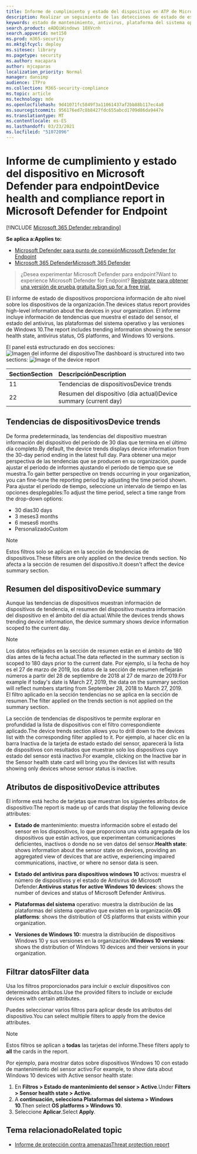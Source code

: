 ```yaml
---
title: Informe de cumplimiento y estado del dispositivo en ATP de Microsoft Defender
description: Realizar un seguimiento de las detecciones de estado de estado del dispositivo, el estado del antivirus, la plataforma del sistema operativo y las versiones de Windows 10 con el informe de estado y cumplimiento del dispositivo
keywords: estado de mantenimiento, antivirus, plataforma del sistema operativo, versión de Windows 10, versión, estado, estado
search.product: eADQiWindows 10XVcnh
search.appverid: met150
ms.prod: m365-security
ms.mktglfcycl: deploy
ms.sitesec: library
ms.pagetype: security
ms.author: macapara
author: mjcaparas
localization_priority: Normal
manager: dansimp
audience: ITPro
ms.collection: M365-security-compliance
ms.topic: article
ms.technology: mde
ms.openlocfilehash: 9d41071fc5849f3a11061437af2bb88b117ec4a8
ms.sourcegitcommit: 956176ed7c8b8427fdc655abcd1709d86da9447e
ms.translationtype: MT
ms.contentlocale: es-ES
ms.lasthandoff: 03/23/2021
ms.locfileid: "51072096"
---
```

# <a name="device-health-and-compliance-report-in-microsoft-defender-for-endpoint"></a><span data-ttu-id="7f18b-104">Informe de cumplimiento y estado del dispositivo en Microsoft Defender para endpoint</span><span class="sxs-lookup"><span data-stu-id="7f18b-104">Device health and compliance report in Microsoft Defender for Endpoint</span></span>

[!INCLUDE [Microsoft 365 Defender rebranding](../../includes/microsoft-defender.md)]


<span data-ttu-id="7f18b-105">**Se aplica a:**</span><span class="sxs-lookup"><span data-stu-id="7f18b-105">**Applies to:**</span></span>
- [<span data-ttu-id="7f18b-106">Microsoft Defender para punto de conexión</span><span class="sxs-lookup"><span data-stu-id="7f18b-106">Microsoft Defender for Endpoint</span></span>](https://go.microsoft.com/fwlink/p/?linkid=2146631)
- [<span data-ttu-id="7f18b-107">Microsoft 365 Defender</span><span class="sxs-lookup"><span data-stu-id="7f18b-107">Microsoft 365 Defender</span></span>](https://go.microsoft.com/fwlink/?linkid=2118804)


> <span data-ttu-id="7f18b-108">¿Desea experimentar Microsoft Defender para endpoint?</span><span class="sxs-lookup"><span data-stu-id="7f18b-108">Want to experience Microsoft Defender for Endpoint?</span></span> [<span data-ttu-id="7f18b-109">Regístrate para obtener una versión de prueba gratuita.</span><span class="sxs-lookup"><span data-stu-id="7f18b-109">Sign up for a free trial.</span></span>](https://www.microsoft.com/microsoft-365/windows/microsoft-defender-atp?ocid=docs-wdatp-exposedapis-abovefoldlink)

<span data-ttu-id="7f18b-110">El informe de estado de dispositivos proporciona información de alto nivel sobre los dispositivos de la organización.</span><span class="sxs-lookup"><span data-stu-id="7f18b-110">The devices status report provides high-level information about the devices in your organization.</span></span> <span data-ttu-id="7f18b-111">El informe incluye información de tendencias que muestra el estado del sensor, el estado del antivirus, las plataformas del sistema operativo y las versiones de Windows 10.</span><span class="sxs-lookup"><span data-stu-id="7f18b-111">The report includes trending information showing the sensor health state, antivirus status, OS platforms, and Windows 10 versions.</span></span>

<span data-ttu-id="7f18b-112">El panel está estructurado en dos secciones: ![ Imagen del informe del dispositivo](images/device-reports.png)</span><span class="sxs-lookup"><span data-stu-id="7f18b-112">The dashboard is structured into two sections: ![Image of the device report](images/device-reports.png)</span></span>
 
<span data-ttu-id="7f18b-113">Section</span><span class="sxs-lookup"><span data-stu-id="7f18b-113">Section</span></span> | <span data-ttu-id="7f18b-114">Descripción</span><span class="sxs-lookup"><span data-stu-id="7f18b-114">Description</span></span>
:---|:---
<span data-ttu-id="7f18b-115">1</span><span class="sxs-lookup"><span data-stu-id="7f18b-115">1</span></span> | <span data-ttu-id="7f18b-116">Tendencias de dispositivos</span><span class="sxs-lookup"><span data-stu-id="7f18b-116">Device trends</span></span>
<span data-ttu-id="7f18b-117">2</span><span class="sxs-lookup"><span data-stu-id="7f18b-117">2</span></span> | <span data-ttu-id="7f18b-118">Resumen del dispositivo (día actual)</span><span class="sxs-lookup"><span data-stu-id="7f18b-118">Device summary (current day)</span></span>
 
 
## <a name="device-trends"></a><span data-ttu-id="7f18b-119">Tendencias de dispositivos</span><span class="sxs-lookup"><span data-stu-id="7f18b-119">Device trends</span></span> 
<span data-ttu-id="7f18b-120">De forma predeterminada, las tendencias del dispositivo muestran información del dispositivo del período de 30 días que termina en el último día completo.</span><span class="sxs-lookup"><span data-stu-id="7f18b-120">By default, the device trends displays device information from the 30-day period ending in the latest full day.</span></span> <span data-ttu-id="7f18b-121">Para obtener una mejor perspectiva de las tendencias que se producen en su organización, puede ajustar el período de informes ajustando el período de tiempo que se muestra.</span><span class="sxs-lookup"><span data-stu-id="7f18b-121">To gain better perspective on trends occurring in your organization, you can fine-tune the reporting period by adjusting the time period shown.</span></span> <span data-ttu-id="7f18b-122">Para ajustar el período de tiempo, seleccione un intervalo de tiempo en las opciones desplegables:</span><span class="sxs-lookup"><span data-stu-id="7f18b-122">To adjust the time period, select a time range from the drop-down options:</span></span>
 
- <span data-ttu-id="7f18b-123">30 días</span><span class="sxs-lookup"><span data-stu-id="7f18b-123">30 days</span></span>
- <span data-ttu-id="7f18b-124">3 meses</span><span class="sxs-lookup"><span data-stu-id="7f18b-124">3 months</span></span>
- <span data-ttu-id="7f18b-125">6 meses</span><span class="sxs-lookup"><span data-stu-id="7f18b-125">6 months</span></span>
- <span data-ttu-id="7f18b-126">Personalizado</span><span class="sxs-lookup"><span data-stu-id="7f18b-126">Custom</span></span>

>[!NOTE]
><span data-ttu-id="7f18b-127">Estos filtros solo se aplican en la sección de tendencias de dispositivos.</span><span class="sxs-lookup"><span data-stu-id="7f18b-127">These filters are only applied on the device trends section.</span></span> <span data-ttu-id="7f18b-128">No afecta a la sección de resumen del dispositivo.</span><span class="sxs-lookup"><span data-stu-id="7f18b-128">It doesn't affect the device summary section.</span></span>

## <a name="device-summary"></a><span data-ttu-id="7f18b-129">Resumen del dispositivo</span><span class="sxs-lookup"><span data-stu-id="7f18b-129">Device summary</span></span> 
<span data-ttu-id="7f18b-130">Aunque las tendencias de dispositivos muestran información de dispositivos de tendencia, el resumen del dispositivo muestra información del dispositivo en el ámbito del día actual.</span><span class="sxs-lookup"><span data-stu-id="7f18b-130">While the devices trends shows trending device information, the device summary shows device information scoped to the current day.</span></span> 

>[!NOTE]
><span data-ttu-id="7f18b-131">Los datos reflejados en la sección de resumen están en el ámbito de 180 días antes de la fecha actual.</span><span class="sxs-lookup"><span data-stu-id="7f18b-131">The data reflected in the summary section is scoped to 180 days prior to the current date.</span></span> <span data-ttu-id="7f18b-132">Por ejemplo, si la fecha de hoy es el 27 de marzo de 2019, los datos de la sección de resumen reflejarán números a partir del 28 de septiembre de 2018 al 27 de marzo de 2019.</span><span class="sxs-lookup"><span data-stu-id="7f18b-132">For example if today's date is March 27, 2019, the data on the summary section will reflect numbers starting from September 28, 2018 to March 27, 2019.</span></span><br>
> <span data-ttu-id="7f18b-133">El filtro aplicado en la sección tendencias no se aplica en la sección de resumen.</span><span class="sxs-lookup"><span data-stu-id="7f18b-133">The filter applied on the trends section is not applied on the summary section.</span></span> 
 
<span data-ttu-id="7f18b-134">La sección de tendencias de dispositivos te permite explorar en profundidad la lista de dispositivos con el filtro correspondiente aplicado.</span><span class="sxs-lookup"><span data-stu-id="7f18b-134">The device trends section allows you to drill down to the devices list with the corresponding filter applied to it.</span></span> <span data-ttu-id="7f18b-135">Por ejemplo, al hacer clic en la barra Inactiva de la tarjeta de estado estado del sensor, aparecerá la lista de dispositivos con resultados que muestran solo los dispositivos cuyo estado del sensor está inactivo.</span><span class="sxs-lookup"><span data-stu-id="7f18b-135">For example, clicking on the Inactive bar in the Sensor health state card will bring you the devices list with results showing only devices whose sensor status is inactive.</span></span> 
 
 
 
## <a name="device-attributes"></a><span data-ttu-id="7f18b-136">Atributos de dispositivo</span><span class="sxs-lookup"><span data-stu-id="7f18b-136">Device attributes</span></span>
<span data-ttu-id="7f18b-137">El informe está hecho de tarjetas que muestran los siguientes atributos de dispositivo:</span><span class="sxs-lookup"><span data-stu-id="7f18b-137">The report is made up of cards that display the following device attributes:</span></span>
 
- <span data-ttu-id="7f18b-138">**Estado de** mantenimiento: muestra información sobre el estado del sensor en los dispositivos, lo que proporciona una vista agregada de los dispositivos que están activos, que experimentan comunicaciones deficientes, inactivos o donde no se ven datos del sensor.</span><span class="sxs-lookup"><span data-stu-id="7f18b-138">**Health state**: shows information about the sensor state on devices, providing an aggregated view of devices that are active, experiencing impaired communications, inactive, or where no sensor data is seen.</span></span>
  
- <span data-ttu-id="7f18b-139">**Estado del antivirus para dispositivos windows 10** activos: muestra el número de dispositivos y el estado de Antivirus de Microsoft Defender.</span><span class="sxs-lookup"><span data-stu-id="7f18b-139">**Antivirus status for active Windows 10 devices**: shows the number of devices and status of Microsoft Defender Antivirus.</span></span>
    
- <span data-ttu-id="7f18b-140">**Plataformas del sistema** operativo: muestra la distribución de las plataformas del sistema operativo que existen en la organización.</span><span class="sxs-lookup"><span data-stu-id="7f18b-140">**OS platforms**: shows the distribution of OS platforms that exists within your organization.</span></span> 
 
- <span data-ttu-id="7f18b-141">**Versiones de Windows 10:** muestra la distribución de dispositivos Windows 10 y sus versiones en la organización.</span><span class="sxs-lookup"><span data-stu-id="7f18b-141">**Windows 10 versions**: shows the distribution of Windows 10 devices and their versions in your organization.</span></span>
 
 
 
## <a name="filter-data"></a><span data-ttu-id="7f18b-142">Filtrar datos</span><span class="sxs-lookup"><span data-stu-id="7f18b-142">Filter data</span></span>
 
<span data-ttu-id="7f18b-143">Usa los filtros proporcionados para incluir o excluir dispositivos con determinados atributos.</span><span class="sxs-lookup"><span data-stu-id="7f18b-143">Use the provided filters to include or exclude devices with certain attributes.</span></span>

<span data-ttu-id="7f18b-144">Puedes seleccionar varios filtros para aplicar desde los atributos del dispositivo.</span><span class="sxs-lookup"><span data-stu-id="7f18b-144">You can select multiple filters to apply from the device attributes.</span></span> 
 
>[!NOTE]
><span data-ttu-id="7f18b-145">Estos filtros se aplican a **todas** las tarjetas del informe.</span><span class="sxs-lookup"><span data-stu-id="7f18b-145">These filters apply to **all** the cards in the report.</span></span>
 
<span data-ttu-id="7f18b-146">Por ejemplo, para mostrar datos sobre dispositivos Windows 10 con estado de mantenimiento del sensor activo:</span><span class="sxs-lookup"><span data-stu-id="7f18b-146">For example, to show data about Windows 10 devices with Active sensor health state:</span></span>
 
1. <span data-ttu-id="7f18b-147">En **Filtros > Estado de mantenimiento del sensor > Active**.</span><span class="sxs-lookup"><span data-stu-id="7f18b-147">Under **Filters > Sensor health state > Active**.</span></span>
2. <span data-ttu-id="7f18b-148">A **continuación, selecciona Plataformas del sistema > Windows 10**.</span><span class="sxs-lookup"><span data-stu-id="7f18b-148">Then select **OS platforms > Windows 10**.</span></span>
3. <span data-ttu-id="7f18b-149">Seleccione **Aplicar**.</span><span class="sxs-lookup"><span data-stu-id="7f18b-149">Select **Apply**.</span></span>


## <a name="related-topic"></a><span data-ttu-id="7f18b-150">Tema relacionado</span><span class="sxs-lookup"><span data-stu-id="7f18b-150">Related topic</span></span>
- [<span data-ttu-id="7f18b-151">Informe de protección contra amenazas</span><span class="sxs-lookup"><span data-stu-id="7f18b-151">Threat protection report</span></span>](threat-protection-reports.md)
